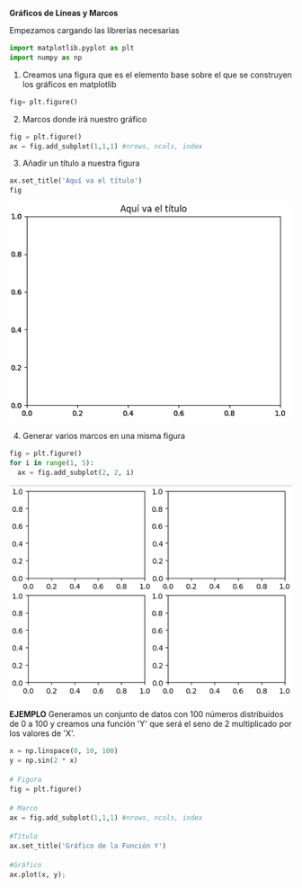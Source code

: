 **Gráficos de Líneas y Marcos**

Empezamos cargando las librerías necesarias
``` python
import matplotlib.pyplot as plt
import numpy as np
```

1. Creamos una figura que es el elemento base sobre el que se construyen los gráficos en matplotlib
 ``` python
fig= plt.figure()
```
2. Marcos donde irá nuestro gráfico
```python
fig = plt.figure()
ax = fig.add_subplot(1,1,1) #nrows, ncols, index
```
3. Añadir un título a nuestra figura
 ```python
ax.set_title('Aquí va el título')
fig
```
![Marco con título](https://github.com/Antchica/Python/blob/main/Imagenes/Marco-con-titulo.png)

4. Generar varios marcos en una misma figura
```python
fig = plt.figure()
for i in range(1, 5):
  ax = fig.add_subplot(2, 2, i)
```
![Varios-Marcos](https://github.com/Antchica/Python/blob/main/Imagenes/Varios-marcos.png)

**EJEMPLO**
Generamos un conjunto de datos con 100 números distribuidos de 0 a 100 y creamos una función 'Y' que será el seno de 2 multiplicado por los valores de 'X'.
```python
x = np.linspace(0, 10, 100)
y = np.sin(2 * x)

# Figura
fig = plt.figure()

# Marco
ax = fig.add_subplot(1,1,1) #nrows, ncols, index

#Título
ax.set_title('Gráfico de la Función Y')

#Gráfico
ax.plot(x, y);
```
